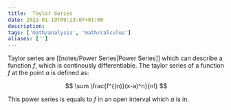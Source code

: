 ```yaml
---
title:  Taylor Series
date: 2022-01-19T09:23:07+01:00
description: 
tags: ['math/analysis', 'math/calculus']
aliases: ['']
---
```

Taylor series are [[notes/Power Series|Power Series]] which can describe a function $f$, which is continously differentiable. The taylor series of a function $f$ at the point $a$ is defined as:

$$
\sum \frac{f^{(n)}(x-a)^n}{n!}
$$

This power series is equals to $f$ in an open interval which $a$ is in.